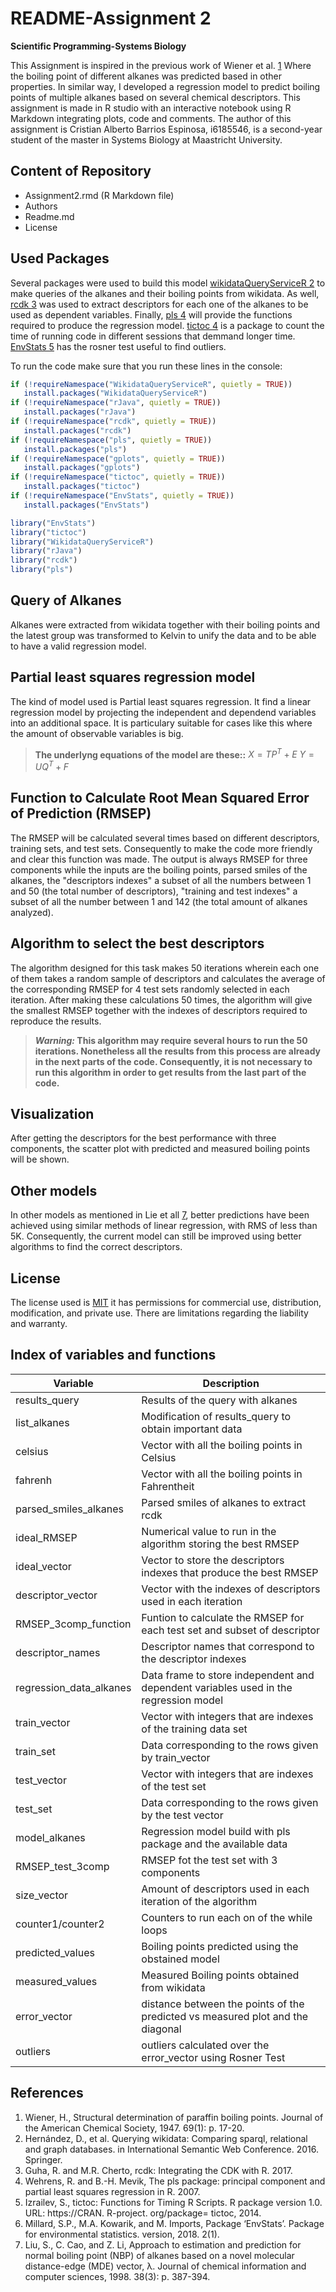 ﻿# **README-Assignment 2**

**Scientific Programming-Systems Biology** 
 
This Assignment is inspired in the previous work of Wiener et al. [1](https://pubs.acs.org/doi/abs/10.1021/ja01193a005) Where the boiling point of different alkanes was predicted based in other properties. In similar way, I developed a regression model to predict boiling points of multiple alkanes based on several chemical descriptors. This assignment is made in R studio with an interactive notebook using R Markdown integrating plots, code and comments. The author of this assignment is Cristian Alberto Barrios Espinosa, i6185546, is a second-year student of the master in Systems Biology at Maastricht University. 

## **Content of Repository**
- Assignment2.rmd (R Markdown file)
- Authors
- Readme.md
- License
 
## **Used Packages**

 Several packages were used to build this model [wikidataQueryServiceR 2](https://cran.r-project.org/web/packages/WikidataQueryServiceR/index.html) to make queries of the alkanes and their boiling points from wikidata. As well, [rcdk 3](https://cran.r-project.org/web/packages/rcdk/index.html) was used to extract descriptors for each one of the alkanes to be used as dependent variables. Finally, [pls 4](https://cran.r-project.org/web/packages/pls/vignettes/pls-manual.pdf) will provide the functions required to produce the regression model. [tictoc 4](https://cran.r-project.org/web/packages/tictoc/index.html) is a package to count the time of running code in different sessions that demmand longer time. [EnvStats 5](https://cran.r-project.org/web/packages/EnvStats/index.html) has the rosner test useful to find outliers.
 
  To run the code make sure that you run these lines in the console:
 
 ```R
if (!requireNamespace("WikidataQueryServiceR", quietly = TRUE))
    install.packages("WikidataQueryServiceR")
if (!requireNamespace("rJava", quietly = TRUE))
    install.packages("rJava")
if (!requireNamespace("rcdk", quietly = TRUE))
    install.packages("rcdk")
if (!requireNamespace("pls", quietly = TRUE))
    install.packages("pls")
if (!requireNamespace("gplots", quietly = TRUE))
    install.packages("gplots")
if (!requireNamespace("tictoc", quietly = TRUE))
    install.packages("tictoc")
if (!requireNamespace("EnvStats", quietly = TRUE))
    install.packages("EnvStats")

library("EnvStats")
library("tictoc")
library("WikidataQueryServiceR")
library("rJava")
library("rcdk")
library("pls")

```
## **Query of Alkanes** 
Alkanes were extracted from wikidata together with their boiling points and the latest group was transformed to Kelvin to unify the data and to be able to have a valid regression model. 

## **Partial least squares regression model** 
The kind of model used is Partial least squares regression. It find a linear regression model by projecting the independent and dependend variables into an additional space. It is particulary suitable for cases like this where the amount of observable variables is big.

>**The underlyng equations of the model are these::**
$X=TP^{T}+E$
$Y=UQ^{T}+F$

## **Function to Calculate Root Mean Squared Error of Prediction (RMSEP)** 
The RMSEP will be calculated several times based on different descriptors, training sets, and test sets. Consequently to make the code more friendly and clear this function was made. The output is always RMSEP for three components while the inputs are the boiling points, parsed smiles of the alkanes, the "descriptors indexes" a subset of all the numbers between 1 and 50 (the total number of descriptors), "training and test indexes" a subset of all the number between 1 and 142 (the total amount of alkanes analyzed). 
## **Algorithm to select the best descriptors** 

The algorithm designed for this task makes 50 iterations wherein each one of them takes a random sample of descriptors and calculates the average of the corresponding RMSEP for 4 test sets randomly selected in each iteration. After making these calculations 50 times, the algorithm will give the smallest RMSEP together with the indexes of descriptors required to reproduce the results. 
 >***Warning:* This algorithm may require several hours to run the 50 iterations. Nonetheless all the results from this process are already in the next parts of the code. Consequently, it is not necessary to run this algorithm in order to get results from the last part of the code.** 
 
 

## **Visualization**
After getting the descriptors for the best performance with three components, the scatter plot with predicted and measured boiling points will be shown. 

## Other models
In other models as mentioned in Lie et all [7](https://pubs.acs.org/doi/abs/10.1021/ci970109z), better predictions have been achieved using similar methods of linear regression, with RMS of less than 5K. Consequently, the current model can still be improved using better algorithms to find the correct descriptors.

## **License** 
The license used is [MIT](https://choosealicense.com/licenses/mit/) it has permissions for commercial use, distribution, modification, and private use. There are limitations regarding the liability and warranty. 


## **Index of variables and functions**

| Variable                | Description                                                                          |
|-------------------------|--------------------------------------------------------------------------------------|
| results_query           | Results of the query with alkanes                                                    |
| list_alkanes            | Modification of results_query to obtain important data                               |
| celsius                 | Vector with all the boiling points in Celsius                                        |
| fahrenh                  | Vector with all the boiling points in Fahrentheit                                    |
| parsed_smiles_alkanes   | Parsed smiles of alkanes to extract rcdk                                             |
| ideal_RMSEP             | Numerical value to run in the algorithm storing the best RMSEP                       |
| ideal_vector            | Vector to store the descriptors indexes that produce the best RMSEP                  |
| descriptor_vector       | Vector with the indexes of descriptors used in each iteration                        |
| RMSEP_3comp_function    | Funtion to calculate the RMSEP for each test set and subset of descriptor            |
| descriptor_names        | Descriptor names that correspond to the descriptor indexes                            |
| regression_data_alkanes | Data frame to store independent and dependent variables used in the regression model |
| train_vector            | Vector with integers that are indexes of the training data set                       |
| train_set               | Data corresponding to the rows given by train_vector                                 |
| test_vector             | Vector with integers that are indexes of the test set                                |
| test_set                | Data corresponding to the rows given by the test vector                              |
| model_alkanes           | Regression model build with pls package and the available data                       |
| RMSEP_test_3comp        | RMSEP fot the test set with 3 components                                             |
| size_vector             | Amount of descriptors used in each iteration of the algorithm                        |
| counter1/counter2       | Counters to run each on of the while loops                                           |      
| predicted_values        | Boiling points predicted using the obstained model                                   |
| measured_values         | Measured Boiling points obtained from wikidata                                       |
| error_vector            | distance between the points of the predicted vs measured plot and the diagonal       |
| outliers                | outliers calculated over the error_vector using Rosner Test                          |


## **References**



1.	Wiener, H., Structural determination of paraffin boiling points. Journal of the American Chemical Society, 1947. 69(1): p. 17-20.
2.	Hernández, D., et al. Querying wikidata: Comparing sparql, relational and graph databases. in International Semantic Web Conference. 2016. Springer.
3.	Guha, R. and M.R. Cherto, rcdk: Integrating the CDK with R. 2017.
4.	Wehrens, R. and B.-H. Mevik, The pls package: principal component and partial least squares regression in R. 2007.
5.	Izrailev, S., tictoc: Functions for Timing R Scripts. R package version 1.0. URL: https://CRAN. R-project. org/package= tictoc, 2014.
6.	Millard, S.P., M.A. Kowarik, and M. Imports, Package ‘EnvStats’. Package for environmental statistics. version, 2018. 2(1).
7.	Liu, S., C. Cao, and Z. Li, Approach to estimation and prediction for normal boiling point (NBP) of alkanes based on a novel molecular distance-edge (MDE) vector, λ. Journal of chemical information and computer sciences, 1998. 38(3): p. 387-394.


